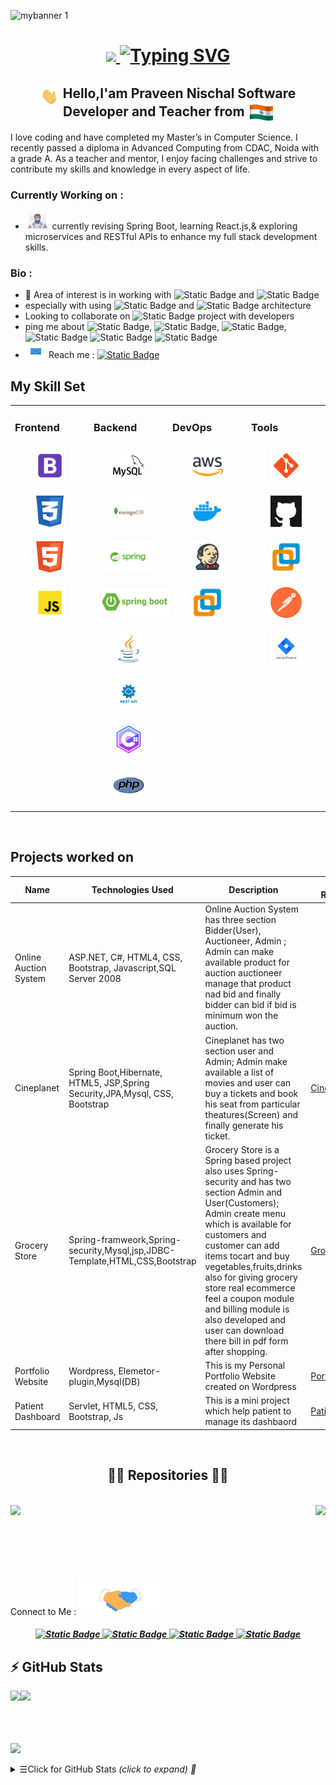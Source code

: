 
![mybanner 1](https://github.com/Praveen-nischal4/Praveen-nischal4/assets/113875949/4bccfd4d-c79e-4486-b05d-4468e79fb886)

<h1 align="center">
  <a href="https://git.io/typing-svg">
    <img src="https://readme-typing-svg.herokuapp.com/?lines=Hello,+Developers!+👋;&center=true&size=30&color=1A5319&font=Ga+Maamli&duration=3500">
    <img src="https://readme-typing-svg.herokuapp.com?font=Ga+Maamli&size=40&color=0C1844&duration=3500&random=false&width=435&lines=Nice+to+meet+you" alt="Typing SVG" />
  </a>
</h1>
 <h2 align="center"> <img src="images/waving-hand.gif" align="center" height="30"/> Hello,I'am Praveen Nischal Software Developer and Teacher from <img src="images/india.gif" align="center" height="27"/> <br> </h2>
<p> I love coding and have completed my Master’s in Computer Science. I recently passed a diploma in Advanced Computing from CDAC, Noida with a grade A. As a teacher and mentor, I enjoy facing challenges and strive to contribute my skills and knowledge in every aspect of life. </p>

### Currently Working on :
- <img src="images/developer.gif" height="29"/> currently revising Spring Boot, learning React.js,& exploring microservices and RESTful APIs to enhance my full stack development skills.

### Bio :
- 🥂 Area of interest is in working with <img alt="Static Badge" src="https://img.shields.io/badge/Springboot-1A5319"> and <img alt="Static Badge" src="https://img.shields.io/badge/RESTful%20API-4477CE">
- especially with using <img alt="Static Badge" src="https://img.shields.io/badge/microservices-331D2C">  and  <img alt="Static Badge" src="https://img.shields.io/badge/mvc-183D3D"> architecture
- Looking to collaborate on <img alt="Static Badge" src="https://img.shields.io/badge/Springboot-1A5319"> project with developers
-  ping me about <img alt="Static Badge" src="https://img.shields.io/badge/Springboot-1A5319">, <img alt="Static Badge" src="https://img.shields.io/badge/Spring-131842">, <img alt="Static Badge" src="https://img.shields.io/badge/Java%20projects-2E236C">,<img alt="Static Badge" src="https://img.shields.io/badge/wire%20framing-EB5B00"> <img alt="Static Badge" src="https://img.shields.io/badge/JIRA%20Software-B60071"> <img alt="Static Badge" src="https://img.shields.io/badge/REST%20api-E4003A">
- <img src="images/message.gif" height="25"/> Reach me : <a href="mailto:praveennischal12@gmail.com" target="_blank"> <img alt="Static Badge" src="https://img.shields.io/badge/praveennischal12%40gmail.com-6B240C"> </a>









 




 ## My Skill Set  
<table><tr><td valign="top" width="25%">

### Frontend  
<div align="center">  
<img style="margin: 10px" src="images/image6.png" alt="Bootstrap" height="50" />  
<img style="margin: 10px" src="images/image5.png" alt="CSS3" height="50" />  
<img style="margin: 10px" src="images/image7.png" alt="HTML5" height="50" />   
<img style="margin: 10px" src="images/image8.png" alt="JavaScript" height="50" />  

</div></td><td valign="top" width="25%">

### Backend  
<div align="center">  
  
<img style="margin: 10px" src="images/mysql.png" alt="Mysql" height="50" />  
<img style="margin: 10px" src="images/mongodb.png" alt="Mongodb" height="50" />  
<img style="margin: 10px" src="images/spring.png" alt="Spring" height="50" />  
<img style="margin: 10px" src="images/springboot.png" alt="Springboot" height="50" />  
<img style="margin: 10px" src="images/java.png" alt="Java" height="50" />  
<img style="margin: 10px" src="images/restapi.png" alt="restAPI" height="50" />  
<img style="margin: 10px" src="images/csharp.png" alt="csharp" height="50" />  
<img style="margin: 10px" src="images/php.png" alt="PHP" height="50" />  

</div></td><td valign="top" width="25%">

### DevOps  
<div align="center">  
  
  <img style="margin: 10px" src="images/aws.png" alt="AWS" height="50" /> 
<img style="margin: 10px" src="images/docker.png" alt="Docker" height="50" />  
<img style="margin: 10px" src="images/jenkins.png" alt="Jenkins" height="50" />  
<img style="margin: 10px" src="images/vmware.png" alt="VMware" height="50" />  

</div></td><td valign="top" width="25%">

### Tools  
<div align="center">  
  
<img style="margin: 10px" src="images/git.png" alt="git" height="50" />  
<img style="margin: 10px" src="images/github.png" alt="github" height="50" />  
<img style="margin: 10px" src="images/vmware.png" alt="VMware" height="50" />  
<img style="margin: 10px" src="images/postman.png" alt="Postman" height="50" />  
<img style="margin: 10px" src="images/jira.png" alt="jira" height="50" /> 

</div></td></tr>
</table>  

<br/>  

## Projects worked on 

| Name | Technologies Used | Description | Link Repositories |
| --- | --- | --- | --- |
| Online Auction System          | ASP.NET, C#, HTML4, CSS, Bootstrap, Javascript,SQL Server 2008 | Online Auction System has three section Bidder(User), Auctioneer, Admin ; Admin can make available product for auction auctioneer manage that product nad bid and finally bidder can bid if bid is minimum won the auction. | 
| Cineplanet | Spring Boot,Hibernate, HTML5, JSP,Spring Security,JPA,Mysql, CSS, Bootstrap |  Cineplanet has two section user and Admin; Admin make available a list of movies and user can buy a tickets and book his seat from particular theatures(Screen) and finally generate his ticket. | <a href="https://www.github.com/Praveen-nischal4/" title="github"> Cineplanet </a> |
| Grocery Store | Spring-framweork,Spring-security,Mysql,jsp,JDBC-Template,HTML,CSS,Bootstrap | Grocery Store is a Spring based project also uses Spring-security and has two section Admin and User(Customers); Admin  create menu which is available for customers and customer can add items tocart  and buy vegetables,fruits,drinks also for giving grocery store real ecommerce feel a coupon module and billing module is also developed and user can download there bill in pdf form after shopping. | <a href="https://www.github.com/Praveen-nischal4/" title="github"> GroceryStore </a> |
| Portfolio Website | Wordpress, Elemetor-plugin,Mysql(DB) | This is my Personal Portfolio Website created on Wordpress | <a href="https://www.praveennischal.com" title="portfolio"> PortfolioWebsite </a> |
| Patient Dashboard | Servlet, HTML5, CSS, Bootstrap, Js | This is a mini project which help patient to manage its dashbaord | <a href="https://github.com/Praveen-nischal4/PatientManagementSystem.git" title="portfolio"> PatientDashboard </a> |

<br>


<h2 align="center">👨‍💻 Repositories 👨‍💻</h2>
<br>
<div width="100%" align="center">
  <a align="left" href="https://github.com/Praveen-nischal4/Spring-Security-Basic.git" title="Spring-Security-Basic"><img align="left" height="115" src="https://github-readme-stats.vercel.app/api/pin/?username=Praveen-nischal4&repo=Spring-Security-Basic&theme=react&border_color=61dafb&border_radius=10"></a><a align="right" href="https://github.com/Praveen-nischal4/Hibernate-Coding.git" title="Hibernate-Coding"><img align="right" height="115" src="https://github-readme-stats.vercel.app/api/pin/?username=Praveen-nischal4&repo=Hibernate-Coding&theme=react&border_color=61dafb&border_radius=10"></a>
</div>
<br/><br/><br/><br/><br/><br/>









<p></p> Connect to Me :  <img src="images/Handshake.gif" height="60"/>  </p>    
                   
<h5 align="center">
 
 <a href="https://www.linkedin.com/in/praveen-nischal/"> <img alt="Static Badge" src="https://img.shields.io/badge/-linkedin-blue?style=for-the-badge&logoColor=green&logoSize=100">
 </a>
<a href="https://www.praveennischal.com" title="mysite"> <img alt="Static Badge" src="https://img.shields.io/badge/-MyWebsite-973131?style=for-the-badge&logoSize=100&labelColor=Orange">
 </a>
  <a href="https://stackoverflow.com/users/26347933/praveen-nischal" title="Stack Overflow"> <img alt="Static Badge" src="https://img.shields.io/badge/-StackoverFlow-0C1844?style=for-the-badge&logoSize=100&labelColor=Orange">
   </a>
<a href="https://www.github.com/Praveen-nischal4/" title="github" >  <img alt="Static Badge" src="https://img.shields.io/badge/-github-000000?style=for-the-badge&logoSize=100&labelColor=Orange">
  </a>
</h5>

## ⚡ GitHub Stats

<img align="left" src="https://github-readme-stats.vercel.app/api?username=Praveen-nischal4&show_icons=true&count_private=true&theme=gruvbox" />
<img src="https://github-readme-stats.vercel.app/api/top-langs/?username=Praveen-nischal4&layout=compact&count_private=true&theme=gruvbox" />

<br>
<br> <br> <br>

![](https://komarev.com/ghpvc/?username=Praveen-nischal4&color=dc143c&base=1000&label=Visit+Counter&style=flat-square&color=1A5319)

<details>
<summary> <samp>&#9776;</samp>Click for GitHub Stats <i>(click to expand) 🔗</i> </summary>
<h1> hello welcome to my world</h1>
</details>



